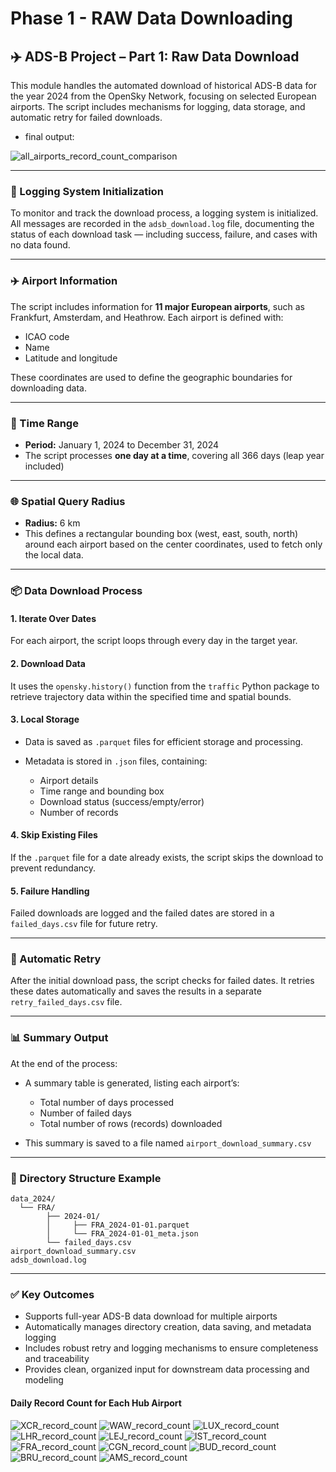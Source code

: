 # Phase 1 - RAW Data Downloading

## ✈️ ADS-B Project – Part 1: Raw Data Download

This module handles the automated download of historical ADS-B data for the year 2024 from the OpenSky Network, focusing on selected European airports. The script includes mechanisms for logging, data storage, and automatic retry for failed downloads.

- final output:

![all_airports_record_count_comparison](https://github.com/user-attachments/assets/30e6ce22-3cf4-4a6e-9996-d0de64656a91)

---

### 🔧 Logging System Initialization

To monitor and track the download process, a logging system is initialized. All messages are recorded in the `adsb_download.log` file, documenting the status of each download task — including success, failure, and cases with no data found.

---

### ✈️ Airport Information

The script includes information for **11 major European airports**, such as Frankfurt, Amsterdam, and Heathrow. Each airport is defined with:

* ICAO code
* Name
* Latitude and longitude

These coordinates are used to define the geographic boundaries for downloading data.

---

### 📅 Time Range

* **Period:** January 1, 2024 to December 31, 2024
* The script processes **one day at a time**, covering all 366 days (leap year included)

---

### 🌐 Spatial Query Radius

* **Radius:** 6 km
* This defines a rectangular bounding box (west, east, south, north) around each airport based on the center coordinates, used to fetch only the local data.

---

### 📦 Data Download Process

#### 1. Iterate Over Dates

For each airport, the script loops through every day in the target year.

#### 2. Download Data

It uses the `opensky.history()` function from the `traffic` Python package to retrieve trajectory data within the specified time and spatial bounds.

#### 3. Local Storage

* Data is saved as `.parquet` files for efficient storage and processing.
* Metadata is stored in `.json` files, containing:

  * Airport details
  * Time range and bounding box
  * Download status (success/empty/error)
  * Number of records

#### 4. Skip Existing Files

If the `.parquet` file for a date already exists, the script skips the download to prevent redundancy.

#### 5. Failure Handling

Failed downloads are logged and the failed dates are stored in a `failed_days.csv` file for future retry.

---

### 🔁 Automatic Retry

After the initial download pass, the script checks for failed dates. It retries these dates automatically and saves the results in a separate `retry_failed_days.csv` file.

---

### 📊 Summary Output

At the end of the process:

* A summary table is generated, listing each airport’s:

  * Total number of days processed
  * Number of failed days
  * Total number of rows (records) downloaded
* This summary is saved to a file named `airport_download_summary.csv`

---

### 📁 Directory Structure Example

```
data_2024/
  └── FRA/
        ├── 2024-01/
        │     ├── FRA_2024-01-01.parquet
        │     └── FRA_2024-01-01_meta.json
        └── failed_days.csv
airport_download_summary.csv
adsb_download.log
```

---

### ✅ Key Outcomes

* Supports full-year ADS-B data download for multiple airports
* Automatically manages directory creation, data saving, and metadata logging
* Includes robust retry and logging mechanisms to ensure completeness and traceability
* Provides clean, organized input for downstream data processing and modeling

#### Daily Record Count for Each Hub Airport

![XCR_record_count](https://github.com/user-attachments/assets/dfc29580-6cf7-46f5-b45b-3e5ff7be6b5a)
![WAW_record_count](https://github.com/user-attachments/assets/1d0d6b9b-65bb-4e92-a520-1a2d9a2932b9)
![LUX_record_count](https://github.com/user-attachments/assets/58247620-0a66-4484-9d2e-c92a82736027)
![LHR_record_count](https://github.com/user-attachments/assets/8ccd7f07-3654-421a-bf76-5170b68d9718)
![LEJ_record_count](https://github.com/user-attachments/assets/f54b60f8-9b5e-4e2b-bffc-8d4fdc790c80)
![IST_record_count](https://github.com/user-attachments/assets/1f25b1ac-4de1-44d7-879e-86d8a065b9a3)
![FRA_record_count](https://github.com/user-attachments/assets/ffb313e0-e89c-4ec5-ab0f-d5a9278ac265)
![CGN_record_count](https://github.com/user-attachments/assets/1de6c9a1-3b23-4572-a6fa-b7a226741185)
![BUD_record_count](https://github.com/user-attachments/assets/7baee4ad-1f30-41a8-af46-a5037679685f)
![BRU_record_count](https://github.com/user-attachments/assets/7da0bb40-ba1d-4288-8e04-ba154c8bbc15)
![AMS_record_count](https://github.com/user-attachments/assets/890dfc86-86c2-4102-ad65-fb7e3371280c)




